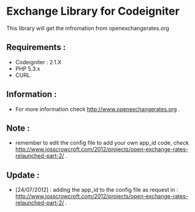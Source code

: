 # Exchange Library for Codeigniter

This library will get the infromation from openexchangerates.org


## Requirements :

* Codeigniter : 2.1.X
* PHP 5.3.x
* CURL.


## Information :

* For more information check http://www.openexchangerates.org .

## Note :

* remember to edit the config file to add your own app_id code, check http://www.josscrowcroft.com/2012/projects/open-exchange-rates-relaunched-part-2/ .


## Update :

* [24/07/2012] : adding the app_id to the config file as request in : http://www.josscrowcroft.com/2012/projects/open-exchange-rates-relaunched-part-2/ .
